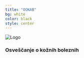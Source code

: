 ```yaml
---
title: "OOKAB"
bg: white
color: black
style: center
---
```




<img src="{{ site.logo }}" alt="Logo" id="logo">

### Osveščanje o kožnih boleznih

